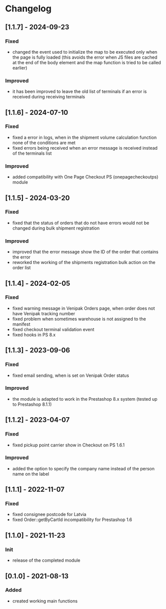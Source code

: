 # Changelog

## [1.1.7] - 2024-09-23
### Fixed
- changed the event used to initialize the map to be executed only when the page is fully loaded (this avoids the error when JS files are cached at the end of the body element and the map function is tried to be called earlier)

### Improved
- it has been improved to leave the old list of terminals if an error is received during receiving terminals

## [1.1.6] - 2024-07-10
### Fixed
- fixed a error in logs, when in the shipment volume calculation function none of the conditions are met
- fixed errors being received when an error message is received instead of the terminals list

### Improved
- added compatibility with One Page Checkout PS (onepagecheckoutps) module

## [1.1.5] - 2024-03-20
### Fixed
- fixed that the status of orders that do not have errors would not be changed during bulk shipment registration

### Improved
- improved that the error message show the ID of the order that contains the error
- reworked the working of the shipments registration bulk action on the order list

## [1.1.4] - 2024-02-05
### Fixed
- fixed warning message in Venipak Orders page, when order does not have Venipak tracking number
- fixed problem when sometimes warehouse is not assigned to the manifest
- fixed checkout terminal validation event
- fixed hooks in PS 8.x

## [1.1.3] - 2023-09-06
### Fixed
- fixed email sending, when is set on Venipak Order status

### Improved
- the module is adapted to work in the Prestashop 8.x system (tested up to Prestashop 8.1.1)

## [1.1.2] - 2023-04-07
### Fixed
- fixed pickup point carrier show in Checkout on PS 1.6.1

### Improved
- added the option to specify the company name instead of the person name on the label

## [1.1.1] - 2022-11-07
### Fixed
- fixed consignee postcode for Latvia
- fixed Order::getByCartId incompatibility for Prestashop 1.6

## [1.1.0] - 2021-11-23
### Init
- release of the completed module

## [0.1.0] - 2021-08-13
### Added
- created working main functions

